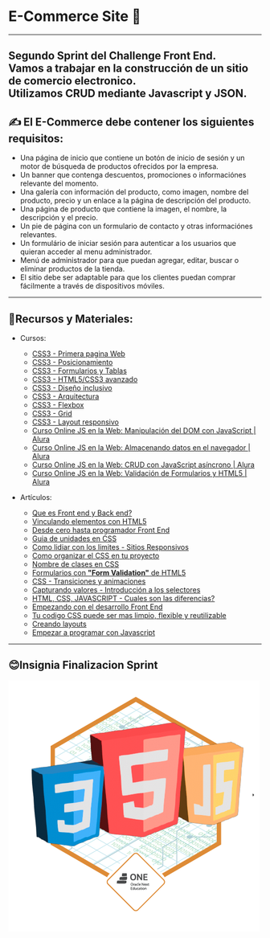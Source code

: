 # E-Commerce Site 🛒
---

Segundo Sprint del Challenge Front End. <br>
Vamos a trabajar en la construcción de un sitio de comercio electronico. <br>
Utilizamos CRUD mediante Javascript y JSON.
---

## ✍️ El E-Commerce debe contener los siguientes requisitos:

- Una página de inicio que contiene un botón de inicio de sesión y un motor de búsqueda de productos ofrecidos por la empresa.
- Un banner que contenga descuentos, promociones o informaciónes relevante del momento.
- Una galería con información del producto, como imagen, nombre del producto, precio y un enlace a la página de descripción del producto.
- Una página de producto que contiene la imagen, el nombre, la descripción y el precio.
- Un pie de página con un formulario de contacto y otras informaciónes relevantes.
- Un formulário de iniciar sesión para autenticar a los usuarios que quieran acceder al menu administrador.
- Menú de administrador para que puedan agregar, editar, buscar o eliminar productos de la tienda.
- El sitio debe ser adaptable para que los clientes puedan comprar fácilmente a través de dispositivos móviles.
---

## 🔋Recursos y Materiales:

- Cursos:

  - [CSS3 - Primera pagina Web](https://www.aluracursos.com/curso-online-html5-css3-primera-pagina-web)
  - [CSS3 - Posicionamiento](https://www.aluracursos.com/curso-online-html5-css3-posicionamiento-listas-navegacion)
  - [CSS3 - Formularios y Tablas](https://www.aluracursos.com/curso-online-html5-css3-formularios-tablas)
  - [CSS3 - HTML5/CSS3 avanzado](https://www.aluracursos.com/curso-online-html5-css3-avanzando-css)
  - [CSS3 - Diseño inclusivo](https://www.aluracursos.com/curso-online-accesibilidad-web-introduccion-diseno-inclusivo)
  - [CSS3 - Arquitectura](https://app.aluracursos.com/course/arquitectura-css-descomplicando-problemas)
  - [CSS3 - Flexbox](https://www.aluracursos.com/curso-online-flexbox-posicione-elementos-pantalla)
  - [CSS3 - Grid](https://www.aluracursos.com/curso-online-css-grid-simplificando-layouts)
  - [CSS3 - Layout responsivo](https://www.aluracursos.com/curso-online-layouts-responsivos-layouts-mobile)
  - [Curso Online JS en la Web: Manipulación del DOM con JavaScript | Alura](https://www.aluracursos.com/curso-online-js-web-manipulacion-dom-javascript)
  - [Curso Online JS en la Web: Almacenando datos en el navegador | Alura](https://www.aluracursos.com/curso-online-js-web-almacenando-datos-navegador)
  - [Curso Online JS en la Web: CRUD con JavaScript asíncrono | Alura](https://www.aluracursos.com/curso-online-js-web-crud-javascript-asincrono)
  - [Curso Online JS en la Web: Validación de Formularios y HTML5 | Alura](https://aluracursos.com/course/javascript-web-validacion-formularios-html5)

- Artículos:

  - [Que es Front end y Back end?](https://www.aluracursos.com/blog/que-es-front-end-y-back-end)
  - [Vinculando elementos con HTML5](https://www.aluracursos.com/blog/vinculando-elementos-con-html5)
  - [Desde cero hasta programador Front End](https://www.aluracursos.com/blog/desde-cero-hasta-programador-front-end)
  - [Guia de unidades en CSS](https://www.aluracursos.com/blog/guia-de-unidades-en-css)
  - [Como lidiar con los limites - Sitios Responsivos](https://www.aluracursos.com/blog/como-lidiar-con-los-limites-de-resolucion-en-sitios-responsivos)
  - [Como organizar el CSS en tu proyecto](https://www.aluracursos.com/blog/como-organizar-el-css-en-tu-proyecto)
  - [Nombre de clases en CSS](https://www.aluracursos.com/blog/nombre-de-clases-en-css)
  - [Formularios con __"Form Validation"__ de HTML5](https://www.aluracursos.com/blog/formulario-con-form-validation-de-html5)
  - [CSS - Transiciones y animaciones](https://www.aluracursos.com/blog/css-animaciones-de-transition-y-animation)
  - [Capturando valores - Introducción a los selectores](https://www.aluracursos.com/blog/capturando-valor-del-input-introduccion-a-los-selectores)
  - [HTML, CSS, JAVASCRIPT - Cuales son las diferencias?](https://www.aluracursos.com/blog/html-css-javascript-cuales-son-las-diferencias)
  - [Empezando con el desarrollo Front End](https://www.aluracursos.com/blog/empezando-con-el-desarrollo-front-end)
  - [Tu codigo CSS puede ser mas limpio, flexible y reutilizable](https://www.aluracursos.com/blog/tu-codigo-css-puede-ser-mas-limpio-flexible-y-reutilizable)
  - [Creando layouts](https://www.aluracursos.com/blog/creando-layouts-con-css-grid-layout)
  - [Empezar a programar con Javascript](https://www.aluracursos.com/blog/empezar-a-programar-es-con-javascript)
---
## 😊Insignia Finalizacion Sprint
![Badege_AluraLatam](./assets/cms_files_10224_1671211724Prancheta_10.png)
